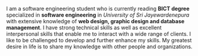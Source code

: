 I am a software engineering student who is currently reading **BICT degree** specialized in
**software engineering** in _University of Sri Jayewardenepura_ with extensive knowledge of
**web design, graphic design and database management**.
I have strong technical skills as well as excellent interpersonal skills that enable me
to interact with a wide range of clients. I like to be challenged to develop and further
enhance my skills. My greatest desire in life is to share my knowledge with other people
and organizations.
